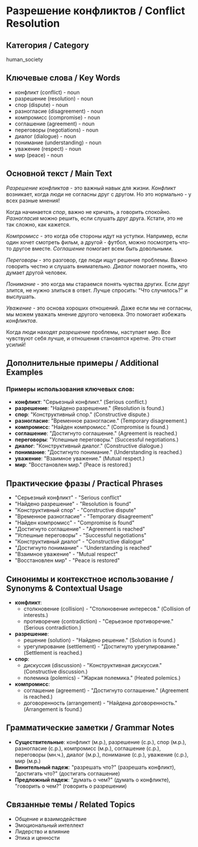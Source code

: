# Разрешение конфликтов / Conflict Resolution

## Категория / Category
human_society


## Ключевые слова / Key Words
- конфликт (conflict) - noun
- разрешение (resolution) - noun
- спор (dispute) - noun
- разногласие (disagreement) - noun
- компромисс (compromise) - noun
- соглашение (agreement) - noun
- переговоры (negotiations) - noun
- диалог (dialogue) - noun
- понимание (understanding) - noun
- уважение (respect) - noun
- мир (peace) - noun

## Основной текст / Main Text

*Разрешение конфликтов* - это важный навык для жизни. *Конфликт* возникает, когда люди не согласны друг с другом. Но это нормально - у всех разные мнения!

Когда начинается *спор*, важно не кричать, а говорить спокойно. *Разногласия* можно решить, если слушать друг друга. Кстати, это не так сложно, как кажется.

*Компромисс* - это когда обе стороны идут на уступки. Например, если один хочет смотреть фильм, а другой - футбол, можно посмотреть что-то другое вместе. *Соглашение* помогает всем быть довольными.

*Переговоры* - это разговор, где люди ищут решение проблемы. Важно говорить честно и слушать внимательно. *Диалог* помогает понять, что думает другой человек.

*Понимание* - это когда мы стараемся понять чувства других. Если друг злится, не нужно злиться в ответ. Лучше спросить: "Что случилось?" и выслушать.

*Уважение* - это основа хороших отношений. Даже если мы не согласны, мы можем уважать мнение другого человека. Это помогает избежать *конфликтов*.

Когда люди находят *разрешение* проблемы, наступает *мир*. Все чувствуют себя лучше, и отношения становятся крепче. Это стоит усилий!

## Дополнительные примеры / Additional Examples

### Примеры использования ключевых слов:
- **конфликт**: "Серьезный конфликт." (Serious conflict.)
- **разрешение**: "Найдено разрешение." (Resolution is found.)
- **спор**: "Конструктивный спор." (Constructive dispute.)
- **разногласие**: "Временное разногласие." (Temporary disagreement.)
- **компромисс**: "Найден компромисс." (Compromise is found.)
- **соглашение**: "Достигнуто соглашение." (Agreement is reached.)
- **переговоры**: "Успешные переговоры." (Successful negotiations.)
- **диалог**: "Конструктивный диалог." (Constructive dialogue.)
- **понимание**: "Достигнуто понимание." (Understanding is reached.)
- **уважение**: "Взаимное уважение." (Mutual respect.)
- **мир**: "Восстановлен мир." (Peace is restored.)

## Практические фразы / Practical Phrases

- "Серьезный конфликт" - "Serious conflict"
- "Найдено разрешение" - "Resolution is found"
- "Конструктивный спор" - "Constructive dispute"
- "Временное разногласие" - "Temporary disagreement"
- "Найден компромисс" - "Compromise is found"
- "Достигнуто соглашение" - "Agreement is reached"
- "Успешные переговоры" - "Successful negotiations"
- "Конструктивный диалог" - "Constructive dialogue"
- "Достигнуто понимание" - "Understanding is reached"
- "Взаимное уважение" - "Mutual respect"
- "Восстановлен мир" - "Peace is restored"

## Синонимы и контекстное использование / Synonyms & Contextual Usage

- **конфликт**: 
  - столкновение (collision) - "Столкновение интересов." (Collision of interests.)
  - противоречие (contradiction) - "Серьезное противоречие." (Serious contradiction.)
- **разрешение**: 
  - решение (solution) - "Найдено решение." (Solution is found.)
  - урегулирование (settlement) - "Достигнуто урегулирование." (Settlement is reached.)
- **спор**: 
  - дискуссия (discussion) - "Конструктивная дискуссия." (Constructive discussion.)
  - полемика (polemics) - "Жаркая полемика." (Heated polemics.)
- **компромисс**: 
  - соглашение (agreement) - "Достигнуто соглашение." (Agreement is reached.)
  - договоренность (arrangement) - "Найдена договоренность." (Arrangement is found.)

## Грамматические заметки / Grammar Notes

- **Существительные**: конфликт (м.р.), разрешение (с.р.), спор (м.р.), разногласие (с.р.), компромисс (м.р.), соглашение (с.р.), переговоры (мн.ч.), диалог (м.р.), понимание (с.р.), уважение (с.р.), мир (м.р.)
- **Винительный падеж**: "разрешать что?" (разрешать конфликт), "достигать что?" (достигать соглашение)
- **Предложный падеж**: "думать о чем?" (думать о конфликте), "говорить о чем?" (говорить о разрешении)

## Связанные темы / Related Topics

- Общение и взаимодействие
- Эмоциональный интеллект
- Лидерство и влияние
- Этика и ценности
